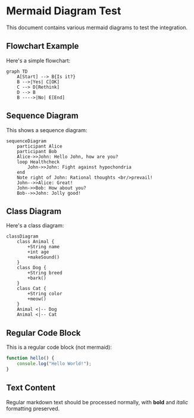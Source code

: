 # Mermaid Diagram Test

This document contains various mermaid diagrams to test the integration.

## Flowchart Example

Here's a simple flowchart:

```mermaid
graph TD
    A[Start] --> B{Is it?}
    B -->|Yes| C[OK]
    C --> D[Rethink]
    D --> B
    B ---->|No| E[End]
```

## Sequence Diagram

This shows a sequence diagram:

```mermaid
sequenceDiagram
    participant Alice
    participant Bob
    Alice->>John: Hello John, how are you?
    loop Healthcheck
        John->>John: Fight against hypochondria
    end
    Note right of John: Rational thoughts <br/>prevail!
    John-->>Alice: Great!
    John->>Bob: How about you?
    Bob-->>John: Jolly good!
```

## Class Diagram

Here's a class diagram:

```mermaid
classDiagram
    class Animal {
        +String name
        +int age
        +makeSound()
    }
    class Dog {
        +String breed
        +bark()
    }
    class Cat {
        +String color
        +meow()
    }
    Animal <|-- Dog
    Animal <|-- Cat
```

## Regular Code Block

This is a regular code block (not mermaid):

```javascript
function hello() {
    console.log("Hello World!");
}
```

## Text Content

Regular markdown text should be processed normally, with **bold** and *italic* formatting preserved.